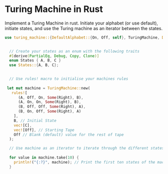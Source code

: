 # Turing Machine in Rust
Implement a Turing Machine in rust. Initiate your alphabet (or use default), initiate states, and use the Turing machine as an iterator between the states.

```rust
use turing_machine::{DefaultAlphabet::{On, Off, self}, TuringMachine, Direction::{Left, Right}, rules};

  
  // Create your states as an enum with the following traits
  #[derive(PartialEq, Debug, Copy, Clone)]
  enum States { A, B, C } 
  use States::{A, B, C};

  
  // Use rules! macro to initialise your machines rules 
  
 let mut machine = TuringMachine::new(
   rules![
      (A, Off, On, Some(Right), B),
      (A, On, On, Some(Right), B),
      (B, Off, Off, Some(Right), A),
      (B, On, Off, Some(Right), A)
    ],
    B, // Initial State
    vec![C],
    vec![Off], // Starting Tape
    Off // Blank (default) value for the rest of tape
  );

  // Use machine as an iterator to iterate through the different states of the machine
  
  for value in machine.take(10) {
    println!("{:?}", machine); // Print the first ten states of the machine
  }
```

